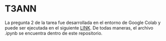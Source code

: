 # T3ANN

La pregunta 2 de la tarea fue desarrollada en el entorno de Google Colab y puede ser ejecutada en el siguiente <a href="https://colab.research.google.com/drive/1EYEix8brx1XX1AVhdIeabJaO1MYd5-4_">LINK</a>.
De todas maneras, el archivo .ipynb se encuentra dentro de este repositorio.
